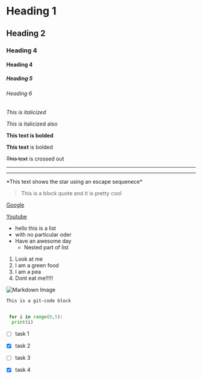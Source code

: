 <!-- This is a comment -->

# Heading 1
## Heading 2
### Heading 4
#### Heading 4
##### Heading 5
###### Heading 6


<!-- Italics -->
*This is italicized*

_This is_ italicized also

<!-- Strong -->
**This text is bolded**

__This text__ is bolded

<!-- Strikethrough -->
~~This text~~ is crossed out

<!--Horizontal Rule-->
---
___

<!-- Show characters -->

\*This text shows the star using an escape sequenece\*

<!-- Block Quote -->
> This is a block quote and it is pretty cool

<!-- Links -->
[Google](http://www.google.com)

[Youtube](http://www.Youtube.com "Click the link NOW!!!!!!")

<!--Unordered Lists-->
* hello this is a list
* with no particular oder 
* Have an awesome day
  * Nested part of list

<!--Ordered List-->
1. Look at me
1. I am a green food
1. I am a pea
1. Dont eat me!!!!!


<!--Images-->
![Markdown Image](https://markdown-here.com/img/icon256.png)


```bash
This is a git-code block
```

```Python

 for i in range(0,5):
  print(i)

```

* [ ] task 1
* [X] task 2
* [ ] task 3
* [x] task 4


